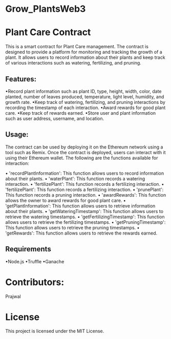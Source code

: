 # Grow_PlantsWeb3

# Plant Care Contract

This is a smart contract for Plant Care management. The contract is designed to provide a platform for monitoring and tracking the growth of a plant. It allows users to record information about their plants and keep track of various interactions such as watering, fertilizing, and pruning.

## Features:
•Record plant information such as plant ID, type, height, width, color, date planted, number of leaves produced, temperature, light level, humidity, and growth rate.
•Keep track of watering, fertilizing, and pruning interactions by recording the timestamp of each interaction.
•Award rewards for good plant care.
•Keep track of rewards earned.
•Store user and plant information such as user address, username, and location.


## Usage:
The contract can be used by deploying it on the Ethereum network using a tool such as Remix. Once the contract is deployed, users can interact with it using their Ethereum wallet. The following are the functions available for interaction:

• 'recordPlantInformation': This function allows users to record information about their plants.
• 'waterPlant': This function records a watering interaction.
• 'fertilizePlant': This function records a fertilizing interaction.
• 'fertilizePlant': This function records a fertilizing interaction.
• 'prunePlant': This function records a pruning interaction.
• 'awardRewards': This function allows the owner to award rewards for good plant care.
• 'getPlantInformation': This function allows users to retrieve information about their plants.
• 'getWateringTimestamp': This function allows users to retrieve the watering timestamps.
• 'getFertilizingTimestamp': This function allows users to retrieve the fertilizing timestamps.
• 'getPruningTimestamp': This function allows users to retrieve the pruning timestamps.
• 'getRewards': This function allows users to retrieve the rewards earned.


## Requirements
•Node.js
•Truffle
•Ganache


# Contributors:
Prajwal 


# License

This project is licensed under the MIT License.


